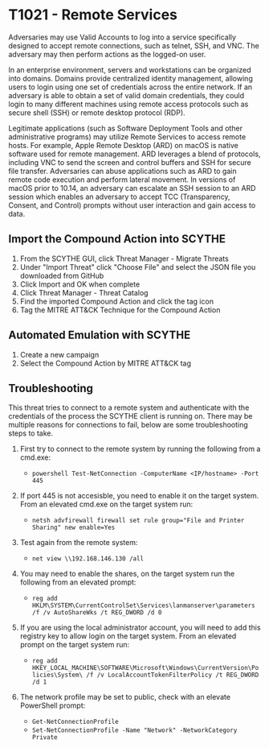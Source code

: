 #  T1021 - Remote Services

Adversaries may use Valid Accounts to log into a service specifically designed to accept remote connections, such as telnet, SSH, and VNC. The adversary may then perform actions as the logged-on user.

In an enterprise environment, servers and workstations can be organized into domains. Domains provide centralized identity management, allowing users to login using one set of credentials across the entire network. If an adversary is able to obtain a set of valid domain credentials, they could login to many different machines using remote access protocols such as secure shell (SSH) or remote desktop protocol (RDP).

Legitimate applications (such as Software Deployment Tools and other administrative programs) may utilize Remote Services to access remote hosts. For example, Apple Remote Desktop (ARD) on macOS is native software used for remote management. ARD leverages a blend of protocols, including VNC to send the screen and control buffers and SSH for secure file transfer. Adversaries can abuse applications such as ARD to gain remote code execution and perform lateral movement. In versions of macOS prior to 10.14, an adversary can escalate an SSH session to an ARD session which enables an adversary to accept TCC (Transparency, Consent, and Control) prompts without user interaction and gain access to data.

## Import the Compound Action into SCYTHE
1. From the SCYTHE GUI, click Threat Manager - Migrate Threats
2. Under "Import Threat" click "Choose File" and select the JSON file you downloaded from GitHub
3. Click Import and OK when complete
4. Click Threat Manager - Threat Catalog
5. Find the imported Compound Action and click the tag icon 
6. Tag the MITRE ATT&CK Technique for the Compound Action

## Automated Emulation with SCYTHE
1. Create a new campaign
2. Select the Compound Action by MITRE ATT&CK tag

## Troubleshooting
This threat tries to connect to a remote system and authenticate with the credentials of the process the SCYTHE client is running on. There may be multiple reasons for connections to fail, below are some troubleshooting steps to take.

1. First try to connect to the remote system by running the following from a cmd.exe:
    * `powershell Test-NetConnection -ComputerName <IP/hostname> -Port 445`

2. If port 445 is not accesisble, you need to enable it on the target system. From an elevated cmd.exe on the target system run:
    * `netsh advfirewall firewall set rule group="File and Printer Sharing" new enable=Yes`

3. Test again from the remote system:
    * `net view \\192.168.146.130 /all`

4. You may need to enable the shares, on the target system run the following from an elevated prompt:
    * `reg add HKLM\SYSTEM\CurrentControlSet\Services\lanmanserver\parameters /f /v AutoShareWks /t REG_DWORD /d 0`

5. If you are using the local administrator account, you will need to add this registry key to allow login on the target system. From an elevated prompt on the target system run:
    * `reg add HKEY_LOCAL_MACHINE\SOFTWARE\Microsoft\Windows\CurrentVersion\Policies\System\ /f /v LocalAccountTokenFilterPolicy /t REG_DWORD /d 1`

6. The network profile may be set to public, check with an elevate PowerShell prompt:
    * `Get-NetConnectionProfile`
    * `Set-NetConnectionProfile -Name "Network" -NetworkCategory Private`